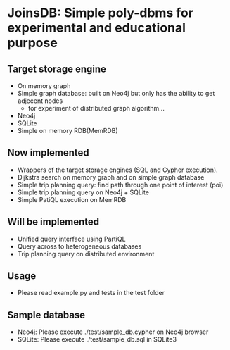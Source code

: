 # JoinsDB: Simple poly-dbms for experimental and educational purpose

## Target storage engine

* On memory graph
* Simple graph database: built on Neo4j but only has the ability to get adjecent nodes
  * for experiment of distributed graph algorithm...
* Neo4j
* SQLite
* Simple on memory RDB(MemRDB)

## Now implemented

* Wrappers of the target storage engines (SQL and Cypher execution).
* Dijkstra search on memory graph and on simple graph database
* Simple trip planning query: find path through one point of interest (poi)
* Simple trip planning query on Neo4j + SQLite
* Simple PatiQL execution on MemRDB

## Will be implemented

* Unified query interface using PartiQL
* Query across to heterogeneous databases
* Trip planning query on distributed environment

## Usage

* Please read example.py and tests in the test folder

## Sample database

* Neo4j: Please execute ./test/sample_db.cypher on Neo4j browser
* SQLite: Please execute ./test/sample_db.sql in SQLite3
